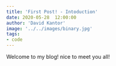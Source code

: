 ```yaml
---
title: 'First Post! - Intoduction'
date: 2020-05-28  12:00:00
author: 'David Kantor'
image: '../../images/binary.jpg'
tags:
- code
---
```


Welcome to my blog! nice to meet you all!